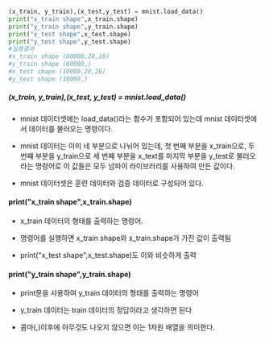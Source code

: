 ```python
(x_train, y_train),(x_test,y_test) = mnist.load_data()
print("x_train shape",x_train.shape)
print("y_train shape",y_train.shape)
print("x_test shape",x_test.shape)
print("y_test shape",y_test.shape)
#실행결과
#x_train shape (60000,28,28)
#y_train shape (60000,)
#x_test shape (10000,28,28)
#y_test shape (10000,)
```
##### (x_train, y_train),(x_test, y_test) = mnist.load_data()
- mnist 데이터셋에는 load_data()라는 함수가 포함되어 있는데 mnist 데이터셋에서 데이터를 불러오는 명령이다.

- mnist 데이터는 이미 네 부분으로 나뉘어 있는데, 첫 번째 부분을 x_train으로, 두 번쨰 부분을 y_train으로 세 번째 부분을 x_text를 마지막 부분을 y_test로 불러오라는 명령어로 이 값들은 모두 넘파이 라이브러리를 사용하여 만든 값이다.

- mnist 데이터셋은 훈련 데이터와 검증 데이터로 구성되어 있다.
#### print("x_train shape",x_train.shape)
- x_train 데이터의 형태를 출력하는 명령어.

- 명령어를 실행하면 x_train shape와 x_train.shape가 가진 값이 출력됨

- print("x_test shape",x_test.shape)도 이와 비슷하게 출력
#### print("y_train shape",y_train.shape)
- print문을 사용하여 y_train 데이터의 형태를 출력하는 명령어

- y_train 데이터는 train 데이터의 정답이라고 생각하면 된다

- 콤마(,)이후에 아무것도 나오지 않으면 이는 1차원 배열을 의미한다.
